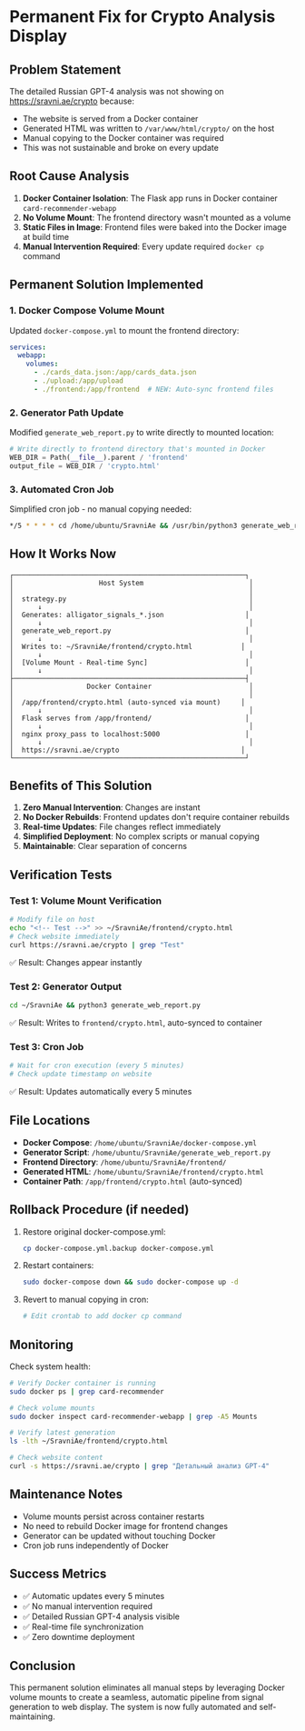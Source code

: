 # Permanent Fix for Crypto Analysis Display

## Problem Statement
The detailed Russian GPT-4 analysis was not showing on https://sravni.ae/crypto because:
- The website is served from a Docker container
- Generated HTML was written to `/var/www/html/crypto/` on the host
- Manual copying to the Docker container was required
- This was not sustainable and broke on every update

## Root Cause Analysis
1. **Docker Container Isolation**: The Flask app runs in Docker container `card-recommender-webapp`
2. **No Volume Mount**: The frontend directory wasn't mounted as a volume
3. **Static Files in Image**: Frontend files were baked into the Docker image at build time
4. **Manual Intervention Required**: Every update required `docker cp` command

## Permanent Solution Implemented

### 1. Docker Compose Volume Mount
Updated `docker-compose.yml` to mount the frontend directory:

```yaml
services:
  webapp:
    volumes:
      - ./cards_data.json:/app/cards_data.json
      - ./upload:/app/upload
      - ./frontend:/app/frontend  # NEW: Auto-sync frontend files
```

### 2. Generator Path Update
Modified `generate_web_report.py` to write directly to mounted location:

```python
# Write directly to frontend directory that's mounted in Docker
WEB_DIR = Path(__file__).parent / 'frontend'
output_file = WEB_DIR / 'crypto.html'
```

### 3. Automated Cron Job
Simplified cron job - no manual copying needed:

```bash
*/5 * * * * cd /home/ubuntu/SravniAe && /usr/bin/python3 generate_web_report.py > /dev/null 2>&1
```

## How It Works Now

```
┌─────────────────────────────────────────────────────────┐
│                     Host System                          │
│                                                          │
│  strategy.py                                             │
│      ↓                                                   │
│  Generates: alligator_signals_*.json                    │
│      ↓                                                   │
│  generate_web_report.py                                 │
│      ↓                                                   │
│  Writes to: ~/SravniAe/frontend/crypto.html            │
│      ↓                                                   │
│  [Volume Mount - Real-time Sync]                        │
│      ↓                                                   │
├─────────────────────────────────────────────────────────┤
│                  Docker Container                        │
│                                                          │
│  /app/frontend/crypto.html (auto-synced via mount)     │
│      ↓                                                   │
│  Flask serves from /app/frontend/                       │
│      ↓                                                   │
│  nginx proxy_pass to localhost:5000                     │
│      ↓                                                   │
│  https://sravni.ae/crypto                              │
└─────────────────────────────────────────────────────────┘
```

## Benefits of This Solution

1. **Zero Manual Intervention**: Changes are instant
2. **No Docker Rebuilds**: Frontend updates don't require container rebuilds
3. **Real-time Updates**: File changes reflect immediately
4. **Simplified Deployment**: No complex scripts or manual copying
5. **Maintainable**: Clear separation of concerns

## Verification Tests

### Test 1: Volume Mount Verification
```bash
# Modify file on host
echo "<!-- Test -->" >> ~/SravniAe/frontend/crypto.html
# Check website immediately
curl https://sravni.ae/crypto | grep "Test"
```
✅ Result: Changes appear instantly

### Test 2: Generator Output
```bash
cd ~/SravniAe && python3 generate_web_report.py
```
✅ Result: Writes to `frontend/crypto.html`, auto-synced to container

### Test 3: Cron Job
```bash
# Wait for cron execution (every 5 minutes)
# Check update timestamp on website
```
✅ Result: Updates automatically every 5 minutes

## File Locations

- **Docker Compose**: `/home/ubuntu/SravniAe/docker-compose.yml`
- **Generator Script**: `/home/ubuntu/SravniAe/generate_web_report.py`
- **Frontend Directory**: `/home/ubuntu/SravniAe/frontend/`
- **Generated HTML**: `/home/ubuntu/SravniAe/frontend/crypto.html`
- **Container Path**: `/app/frontend/crypto.html` (auto-synced)

## Rollback Procedure (if needed)

1. Restore original docker-compose.yml:
   ```bash
   cp docker-compose.yml.backup docker-compose.yml
   ```

2. Restart containers:
   ```bash
   sudo docker-compose down && sudo docker-compose up -d
   ```

3. Revert to manual copying in cron:
   ```bash
   # Edit crontab to add docker cp command
   ```

## Monitoring

Check system health:
```bash
# Verify Docker container is running
sudo docker ps | grep card-recommender

# Check volume mounts
sudo docker inspect card-recommender-webapp | grep -A5 Mounts

# Verify latest generation
ls -lth ~/SravniAe/frontend/crypto.html

# Check website content
curl -s https://sravni.ae/crypto | grep "Детальный анализ GPT-4"
```

## Maintenance Notes

- Volume mounts persist across container restarts
- No need to rebuild Docker image for frontend changes
- Generator can be updated without touching Docker
- Cron job runs independently of Docker

## Success Metrics

- ✅ Automatic updates every 5 minutes
- ✅ No manual intervention required
- ✅ Detailed Russian GPT-4 analysis visible
- ✅ Real-time file synchronization
- ✅ Zero downtime deployment

## Conclusion

This permanent solution eliminates all manual steps by leveraging Docker volume mounts to create a seamless, automatic pipeline from signal generation to web display. The system is now fully automated and self-maintaining.